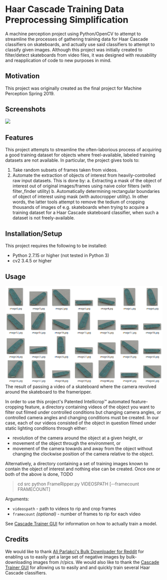 ﻿# Haar Cascade Training Data Preprocessing Simplification

A machine perception project using Python/OpenCV to attempt to streamline the processes of gathering training data for Haar Cascade classifiers on skateboards, and actually use said classifiers to attempt to classify given images.
Although this project was initially created to filter/detect skateboards from video files, it was designed with reusability and reapplication of code to new purposes in mind.

## Motivation

This project was originally created as the final project for Machine Perception Spring 2019.

## Screenshots

![](docs/detections.gif)

## Features

This project attempts to streamline the often-laborious process of acquiring a good training dataset for objects where freel-available, labeled training datasets are not available.
In particular, the project gives tools to:
1. Take random subsets of frames taken from videos.
2. Automate the extraction of objects of interest from heavily-controlled raw input datasets. This is done by:
	a. Extracting a mask of the object of interest out of original images/frames using naive color filters (with filter_finder utility)
	b. Automatically determining rectangular boundaries of object of interest using mask (with autocropper utility).
In other words, the latter tools attempt to remove the tedium of cropping thousands of images of e.g. skateboards when trying to acquire a training dataset for a Haar Cascade skateboard classifier, when such a dataset is not freely-available.

## Installation/Setup

This project requires the following to be installed:

- Python 2.7.15 or higher (not tested in Python 3)
- cv2 3.4.5 or higher

## Usage
![[example generated images]](docs/example_images.png "example generated images")
The result of passing a video of a skateboard where the camera revolved around the skateboard to the frameripper.

In order to use this project's Patented Intellicrop™ automated feature-cropping feature, a directory containing videos of the object you want to filter out filmed under controlled conditions but changing camera angles, or controlled camera angles and changing conditions must be created. In our case, each of our videos consisted of the object in question filmed under static lighting conditions through either:
* revolution of the camera around the object at a given height, or
* movement of the object through the environment, or
* movement of the camera towards and away from the object without changing the clockwise position of the camera relative to the object.

Alternatively, a directory containing a set of training images known to contain the object of interest and nothing else can be created.
Once one or both of the above is done, TODO

> cd src
> python FrameRipper.py VIDEOSPATH [--framecount FRAMECOUNT] 

Arguments:
- `videospath` - path to videos to rip and crop frames
- `framecount` *(optional)* - number of frames to rip for each video

See [Cascade Trainer GUI](http://amin-ahmadi.com/cascade-trainer-gui/) for information on how to actually train a model.

## Credits

We would like to thank [Ali Parlakci's Bulk Downloader for Reddit](https://aliparlakci.github.io/bulk-downloader-for-reddit/) for enabling us to easily get a large set of negative images by bulk-downloading images from /r/pics.
We would also like to thank the [Cascade Trainer GUI](http://amin-ahmadi.com/cascade-trainer-gui/) for allowing us to easily and and quickly train several Haar Cascade classifiers.
